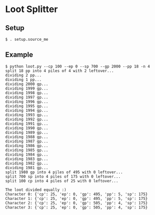 Loot Splitter
=============

Setup
-----

    $ . setup.source_me

Example
-------

    $ python loot.py --cp 100 --ep 0 --sp 700 --gp 2000 --pp 18 -n 4
    split 18 pp into 4 piles of 4 with 2 leftover...
    dividing 2 pp...
    dividing 1 pp...
    dividing 2000 gp...
    dividing 1999 gp...
    dividing 1998 gp...
    dividing 1997 gp...
    dividing 1996 gp...
    dividing 1995 gp...
    dividing 1994 gp...
    dividing 1993 gp...
    dividing 1992 gp...
    dividing 1991 gp...
    dividing 1990 gp...
    dividing 1989 gp...
    dividing 1988 gp...
    dividing 1987 gp...
    dividing 1986 gp...
    dividing 1985 gp...
    dividing 1984 gp...
    dividing 1983 gp...
    dividing 1982 gp...
    dividing 1981 gp...
    split 1980 gp into 4 piles of 495 with 0 leftover...
    split 700 sp into 4 piles of 175 with 0 leftover...
    split 100 cp into 4 piles of 25 with 0 leftover...

    The loot divided equally :)
    Character 0: {'cp': 25, 'ep': 0, 'gp': 495, 'pp': 5, 'sp': 175}
    Character 1: {'cp': 25, 'ep': 0, 'gp': 495, 'pp': 5, 'sp': 175}
    Character 2: {'cp': 25, 'ep': 0, 'gp': 505, 'pp': 4, 'sp': 175}
    Character 3: {'cp': 25, 'ep': 0, 'gp': 505, 'pp': 4, 'sp': 175}

